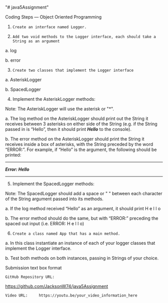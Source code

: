 "# java5Assignment" 

Coding Steps — Object Oriented Programming

1.     Create an interface named Logger.

2.     Add two void methods to the Logger interface, each should take a String as an argument

a.  log

b.  error

3.     Create two classes that implement the Logger interface

a.  AsteriskLogger

b.  SpacedLogger

4.  Implement the AsteriskLogger methods:  

Note:  The AsteriskLogger will use the asterisk or "*".

a.  The log method on the AsteriskLogger should print out the String it receives between 3 asterisks on either side of the String (e.g. if the String passed in is “Hello”, then it should print ***Hello*** to the console).

b. The error method on the AsteriskLogger should print the String it receives inside a box of asterisks, with the String preceded by the word “ERROR:”. For example, if “Hello” is the argument, the following should be printed:

****************

***Error: Hello***

****************

5. Implement the SpacedLogger methods:

Note:  The SpacedLogger should add a space or " " between each character of the String argument passed into its methods.

a. If the log method received “Hello” as an argument, it should print H e l l o

b. The error method should do the same, but with “ERROR:” preceding the spaced out input (i.e. ERROR: H e l l o)

6.     Create a class named App that has a main method.

a.  In this class instantiate an instance of each of your logger classes that implement the Logger interface.

b. Test both methods on both instances, passing in Strings of your choice.

Submission text box format

    GitHub Repository URL: 

https://github.com/JacksonW74/java5Assignment


    Video URL:     https://youtu.be/your_video_information_here

